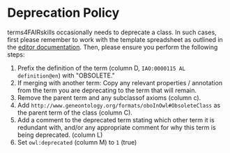 
# Deprecation Policy

terms4FAIRskills occasionally needs to deprecate a class. In such cases, first please remember to work with the template spreadsheet as outlined in the [editor documentation](README-editors.md). Then, please ensure you perform the following steps:

   1. Prefix the definition of the term (column D, `IAO:0000115 AL definition@en`) with "OBSOLETE."
   2. If merging with another term: Copy any relevant properties / annotation from the term you are deprecating to the term that will remain.
   3. Remove the parent term and any subclassof axioms (column c). 
   4. Add `http://www.geneontology.org/formats/oboInOwl#ObsoleteClass` as the parent term of the class (column C).
   5. Add a comment to the deprecated term stating which other term it is redundant with, and/or any appropriate comment for why this term is being deprecated. (column L)
   6. Set `owl:deprecated` (column M) to `1` (true)
